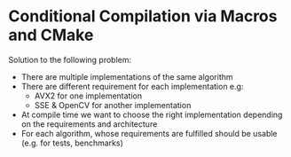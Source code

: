 # Conditional Compilation via Macros and CMake

Solution to the following problem:

- There are multiple implementations of the same algorithm
- There are different requirement for each implementation e.g:
	- AVX2 for one implementation
	- SSE & OpenCV for another implementation
- At compile time we want to choose the right implementation depending on the requirements and architecture
- For each algorithm, whose requirements are fulfilled should be usable (e.g. for tests, benchmarks)